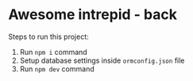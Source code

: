 # Awesome intrepid - back

Steps to run this project:

1. Run `npm i` command
2. Setup database settings inside `ormconfig.json` file
3. Run `npm dev` command
